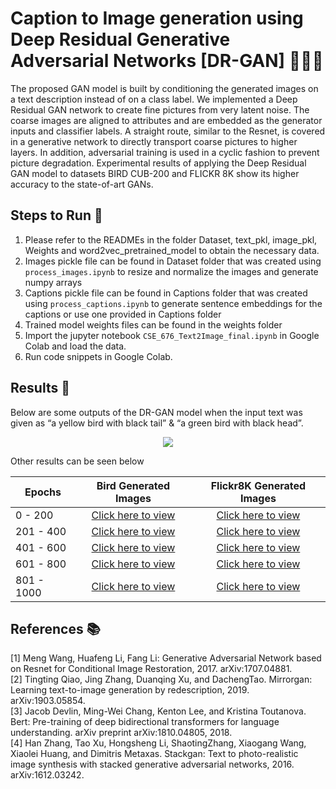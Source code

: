 

# **Caption to Image generation using Deep Residual Generative Adversarial Networks [DR-GAN] 🧙🏻‍♂️**


The proposed GAN model is built by conditioning the generated images on a text description instead of on a class label. We implemented a Deep Residual GAN network to create fine pictures from very latent noise. The coarse images are aligned to attributes and are embedded as the generator inputs and classifier labels. A straight route, similar to the Resnet, is covered in a generative network to directly transport coarse pictures to higher layers. In addition, adversarial training is used in a cyclic fashion to prevent picture degradation. Experimental results of applying the Deep Residual GAN model to datasets BIRD CUB-200 and FLICKR 8K show its higher accuracy to the state-of-art GANs.

## Steps to Run 🧾
1. Please refer to the READMEs in the folder Dataset, text_pkl, image_pkl, Weights and word2vec_pretrained_model to obtain the necessary data. 
2. Images pickle file can be found in Dataset folder that was created using  ```process_images.ipynb``` to resize and normalize the images and generate numpy arrays 
3. Captions pickle file can be found in Captions folder that was created using  ```process_captions.ipynb``` to generate sentence embeddings for the captions or use one provided in Captions folder
4. Trained model weights files can be found in the weights folder 
5. Import the jupyter notebook ```CSE_676_Text2Image_final.ipynb``` in Google Colab and load the data.
6. Run code snippets in Google Colab.

## Results  🚀
Below are some outputs of the DR-GAN model when the input text was given as “a yellow bird with black tail” & “a green  bird with black head”.

<p align="center">
<img src="https://github.com/sajmaru/GAN/blob/main/Readme%20Images/Bird_Results.png">
</p>

Other results can be seen below

<center>

| Epochs   |      Bird Generated Images      |  Flickr8K  Generated Images      | 
|----------|:-------------:|:-------------:|
| 0 - 200   |  [Click here to view](https://drive.google.com/file/d/1RL1MZ3zh9F5cXIuMz10XXLo9yb5rYaE4/view) | [Click here to view](https://drive.google.com/file/d/1vlcwZLVXeqUB-hhrxXpG5oRm_zXEkQ6k/view) | 
| 201 - 400 | [Click here to view](https://drive.google.com/file/d/18zZVyLVabvo2aFLhdc-DZ8Z9_luU_tHl/view) | [Click here to view](https://drive.google.com/file/d/1vlcwZLVXeqUB-hhrxXpG5oRm_zXEkQ6k/view) | 
| 401 - 600 | [Click here to view](https://drive.google.com/file/d/1sfCiQB5mYQM3wuKvVxRPPGL7OdIoJEeI/view) | [Click here to view](https://drive.google.com/file/d/1A2dpbW9pFnXPVQXQ-fG4CkWYbww2mmmI/view) | 
| 601 - 800 | [Click here to view](https://drive.google.com/file/d/1mevryadjLth2BL7R9jNx9hSrJxELgTPu/view) | [Click here to view](https://drive.google.com/file/d/1sZ5igfRxn_91bubRu8Exl6AyDu68GNlO/view) | 
| 801 - 1000 | [Click here to view](https://drive.google.com/file/d/15acAVcG8tYf6qVRpWYbPopuc5NHTDnfT/view) | [Click here to view](https://drive.google.com/file/d/1dV8-0f4Uj3UcX66wxLnmot3xRXoubcho/view) | 

</center>


## References 📚
[1] Meng Wang, Huafeng Li, Fang Li: Generative Adversarial Network based on Resnet for Conditional Image Restoration, 2017. arXiv:1707.04881. <br />
[2] Tingting Qiao, Jing Zhang, Duanqing Xu, and   DachengTao. Mirrorgan: Learning text-to-image generation by redescription, 2019. arXiv:1903.05854. <br />
[3] Jacob Devlin, Ming-Wei Chang, Kenton Lee, and Kristina Toutanova. Bert: Pre-training of deep bidirectional transformers for language understanding. arXiv preprint arXiv:1810.04805, 2018. <br />
[4] Han Zhang, Tao Xu, Hongsheng Li, ShaotingZhang, Xiaogang Wang, Xiaolei Huang, and Dimitris Metaxas. Stackgan: Text to photo-realistic image synthesis with stacked generative adversarial networks, 2016. arXiv:1612.03242.
